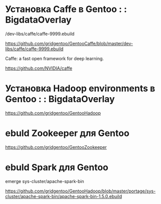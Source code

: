 
# Установка Caffe в Gentoo : : BigdataOverlay
/dev-libs/caffe/caffe-9999.ebuild	

https://github.com/gridgentoo/GentooCaffe/blob/master/dev-libs/caffe/caffe-9999.ebuild

Caffe: a fast open framework for deep learning.

https://github.com/NVIDIA/caffe

# Установка Hadoop environments в Gentoo : : BigdataOverlay
https://github.com/gridgentoo/GentooHadoop


# ebuld Zookeeper для Gentoo
https://github.com/gridgentoo/GentooZookeeper

# ebuld Spark для Gentoo
emerge sys-cluster/apache-spark-bin

https://github.com/gridgentoo/GentooHadoop/blob/master/portage/sys-cluster/apache-spark-bin/apache-spark-bin-1.5.0.ebuild

